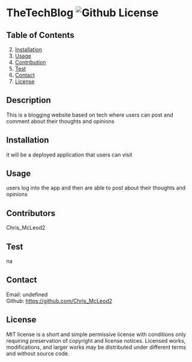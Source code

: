 # TheTechBlog ![Github License](https://img.shields.io/badge/license-MIT-green.svg)

  ## Table of Contents

  
  2. [Installation](#installation)
  3. [Usage](#usage)
  4. [Contribution](#contribution)
  5. [Test](#test)
  6. [Contact](#contact)
  7. [License](#license)
  

  ## Description
  This is a blogging website based on tech where users can post and comment about their thoughts and opinions


  ## Installation
  it will be a deployed application that users can visit

  
  ## Usage
  users log into the app and then are able to post about their thoughts and opinions 


  ## Contributors
  Chris_McLeod2
  
  ## Test
  na


  ## Contact
  Email: undefined   
  Github: https://github.com/Chris_McLeod2 


  ## License
  MIT license is a short and simple permissive license with conditions only requiring preservation of copyright and license notices. Licensed works, modifications, and larger works may be distributed under different terms and without source code.


  